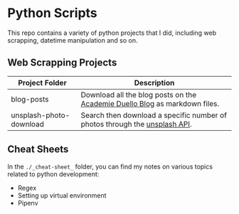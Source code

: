 # Python Scripts

This repo contains a variety of python projects that I did, including web scrapping, datetime manipulation and so on.

## Web Scrapping Projects

| Project Folder          | Description                                                                                                              |
| ----------------------- | ------------------------------------------------------------------------------------------------------------------------ |
| blog-posts              | Download all the blog posts on the [Academie Duello Blog](https://www.academieduello.com/news-blog/)  as markdown files. |
| unsplash-photo-download | Search then download a specific number of photos through the [unsplash API](https://unsplash.com/developers).            |


## Cheat Sheets 
In the `./_cheat-sheet_` folder, you can find my notes on various topics related to python development:

- Regex
- Setting up virtual environment
- Pipenv
